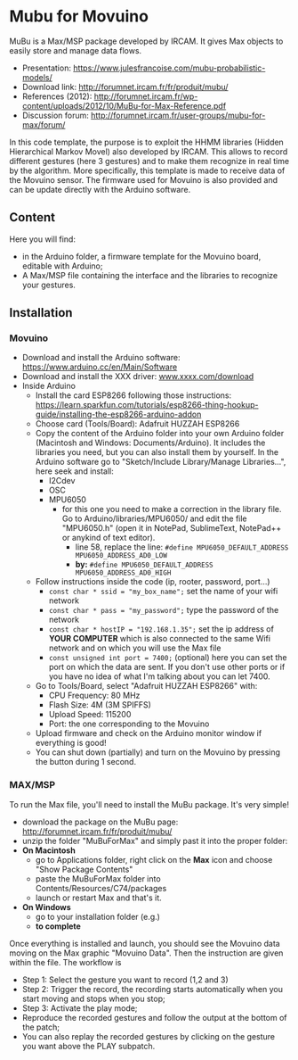 # Mubu for Movuino

MuBu is a Max/MSP package developed by IRCAM. It gives Max objects to easily store and manage data flows.
* Presentation: https://www.julesfrancoise.com/mubu-probabilistic-models/
* Download link: http://forumnet.ircam.fr/fr/produit/mubu/
* References (2012): http://forumnet.ircam.fr/wp-content/uploads/2012/10/MuBu-for-Max-Reference.pdf
* Discussion forum: http://forumnet.ircam.fr/user-groups/mubu-for-max/forum/
  
In this code template, the purpose is to exploit the HHMM libraries (Hidden Hierarchical Markov Movel) also developed by IRCAM. This allows to record different gestures (here 3 gestures) and to make them recognize in real time by the algorithm. More specifically, this template is made to receive data of the Movuino sensor. The firmware used for Movuino is also provided and can be update directly with the Arduino software.

## Content

Here you will find:  
* in the Arduino folder, a firmware template for the Movuino board, editable with Arduino;
* A Max/MSP file containing the interface and the libraries to recognize your gestures.

## Installation
  
### Movuino
* Download and install the Arduino software: https://www.arduino.cc/en/Main/Software
* Download and install the XXX driver: www.xxxx.com/download
* Inside Arduino
  * Install the card ESP8266 following those instructions: https://learn.sparkfun.com/tutorials/esp8266-thing-hookup-guide/installing-the-esp8266-arduino-addon
  * Choose card (Tools/Board): Adafruit HUZZAH ESP8266
  * Copy the content of the Arduino folder into your own Arduino folder (Macintosh and Windows: Documents/Arduino). It includes the libraries you need, but you can also install them by yourself. In the Arduino software go to "Sketch/Include Library/Manage Libraries...", here seek and install:  
    * I2Cdev
    * OSC
    * MPU6050
      * for this one you need to make a correction in the library file. Go to Arduino/libraries/MPU6050/ and edit the file "MPU6050.h" (open it in NotePad, SublimeText, NotePad++ or anykind of text editor).
        * line 58, replace the line: `#define MPU6050_DEFAULT_ADDRESS MPU6050_ADDRESS_AD0_LOW`
        * **by:** `#define MPU6050_DEFAULT_ADDRESS MPU6050_ADDRESS_AD0_HIGH`
  * Follow instructions inside the code (ip, rooter, password, port...)
     * `const char * ssid = "my_box_name";` set the name of your wifi network
     * `const char * pass = "my_password";` type the password of the network
     * `const char * hostIP = "192.168.1.35";` set the ip address of **YOUR COMPUTER** which is also connected to the same Wifi network and on which you will use the Max file
     * `const unsigned int port = 7400;` (optional) here you can set the port on which the data are sent. If you don't use other ports or if you have no idea of what I'm talking about you can let 7400.
  * Go to Tools/Board, select "Adafruit HUZZAH ESP8266" with:
      * CPU Frequency: 80 MHz
      * Flash Size: 4M (3M SPIFFS)
      * Upload Speed: 115200
      * Port: the one corresponding to the Movuino
  * Upload firmware and check on the Arduino monitor window if everything is good!
  * You can shut down (partially) and turn on the Movuino by pressing the button during 1 second.
  
  
### MAX/MSP
To run the Max file, you'll need to install the MuBu package. It's very simple!
* download the package on the MuBu page: http://forumnet.ircam.fr/fr/produit/mubu/
* unzip the folder "MuBuForMax" and simply past it into the proper folder:
 * **On Macintosh**
    * go to Applications folder, right click on the **Max** icon and choose "Show Package Contents"
    * paste the MuBuForMax folder into Contents/Resources/C74/packages
    * launch or restart Max and that's it.
  * **On Windows**
    * go to your installation folder (e.g.)
    * **to complete**  
    
Once everything is installed and launch, you should see the Movuino data moving on the Max graphic "Movuino Data". Then the instruction are given within the file. The workflow is
 * Step 1: Select the gesture you want to record (1,2 and 3)
 * Step 2: Trigger the record, the recording starts automatically when you start moving and stops when you stop;
 * Step 3: Activate the play mode;
 * Reproduce the recorded gestures and follow the output at the bottom of the patch;
 * You can also replay the recorded gestures by clicking on the gesture you want above the PLAY subpatch.
